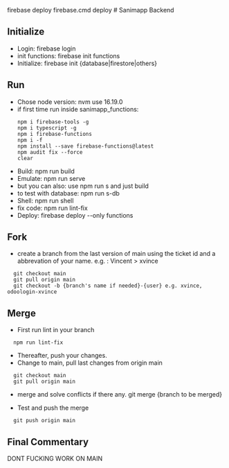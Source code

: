 firebase deploy firebase.cmd deploy ﻿# Sanimapp Backend

## Initialize

- Login: firebase login
- init functions: firebase init functions
- Initialize: firebase init {database|firestore|others}

## Run

- Chose node version: nvm use 16.19.0
- if first time run inside sanimapp_functions: 
  ```
  npm i firebase-tools -g
  npm i typescript -g
  npm i firebase-functions
  npm i -f
  npm install --save firebase-functions@latest
  npm audit fix --force
  clear
  ```  
- Build: npm run build
- Emulate: npm run serve
- but you can also: use npm run s  and just build
- to test with database: npm run s-db
- Shell: npm run shell
- fix code: npm run lint-fix
- Deploy: firebase deploy --only functions


## Fork
- create a branch from the last version of main using the ticket id and a abbrevation of your name. e.g. : Vincent > xvince
```
  git checkout main
  git pull origin main 
  git checkout -b {branch's name if needed}-{user} e.g. xvince, odoologin-xvince
```

## Merge
- First run lint in your branch
```
  npm run lint-fix
```
- Thereafter, push your changes. 
- Change to main, pull last changes from origin main
```
  git checkout main
  git pull origin main 
```
- merge and solve conflicts if there any. git merge {branch to be merged}

- Test and push the merge
```
  git push origin main 
```

## Final Commentary

DONT FUCKING WORK ON MAIN 

